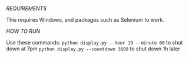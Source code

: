 *REQUIREMENTS*

This requires Windows, and packages such as Selenium to work.

*HOW TO RUN*

Use these commands:
`python display.py --hour 19 --minute 00` to shut down at 7pm
`python display.py --countdown 3600` to shut down 1h later
